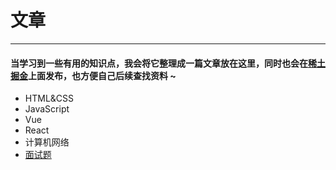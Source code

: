 # 文章
---
#### 当学习到一些有用的知识点，我会将它整理成一篇文章放在这里，同时也会在[稀土掘金](https://juejin.cn/user/2858385965322935/posts)上面发布，也方便自己后续查找资料 ~

- HTML&CSS
- JavaScript
- Vue
- React
- 计算机网络
- [面试题](/interview/index)